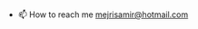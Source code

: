 <!--- - 👋 Hi, I’m @mejrisamir
- 👀 I’m interested in ...
- 🌱 I’m currently learning fullstack development  
- 💞️ I’m looking to collaborate on ...
--->
- 📫 How to reach me mejrisamir@hotmail.com

<!---
mejrisamir/mejrisamir is a ✨ special ✨ repository because its `README.md` (this file) appears on your GitHub profile.
You can click the Preview link to take a look at your changes.
--->
